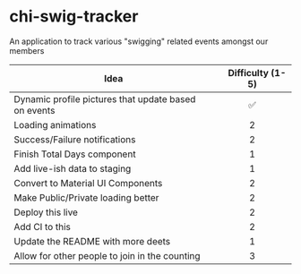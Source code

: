 # chi-swig-tracker
An application to track various "swigging" related events amongst our members

                                        Idea                                          |     Difficulty (1-5)
|                                    -----------                                      |          :----:
| Dynamic profile pictures that update based on events                                | :white_check_mark:
| Loading animations                                                                  | 2
| Success/Failure notifications                                                       | 2
| Finish Total Days component                                                         | 1
| Add live-ish data to staging                                                        | 1
| Convert to Material UI Components                                                   | 2
| Make Public/Private loading better                                                  | 2
| Deploy this live                                                                    | 2
| Add CI to this                                                                      | 2
| Update the README with more deets                                                   | 1
| Allow for other people to join in the counting                                      | 3
